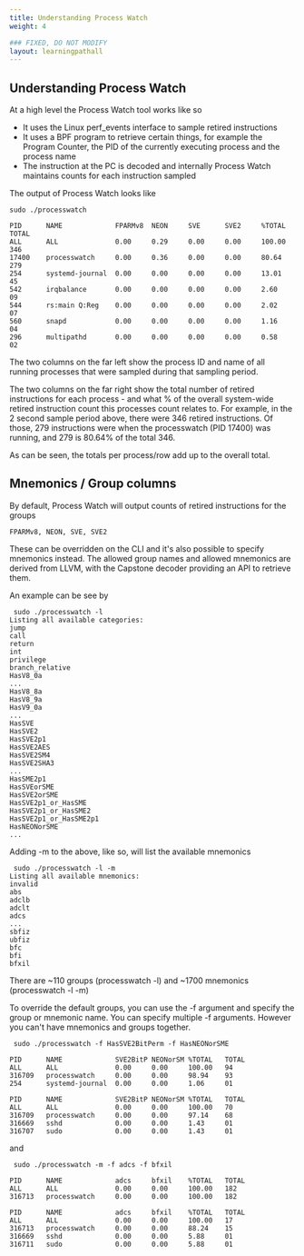 ```yaml
---
title: Understanding Process Watch
weight: 4

### FIXED, DO NOT MODIFY
layout: learningpathall
---
```


## Understanding Process Watch
At a high level the Process Watch tool works like so
* It uses the Linux perf_events interface to sample retired instructions
* It uses a BPF program to retrieve certain things, for example the Program Counter, the PID of the currently executing process and the process name
* The instruction at the PC is decoded and internally Process Watch maintains counts for each instruction sampled

The output of Process Watch looks like

```output
sudo ./processwatch

PID      NAME             FPARMv8  NEON     SVE      SVE2     %TOTAL   TOTAL
ALL      ALL              0.00     0.29     0.00     0.00     100.00   346
17400    processwatch     0.00     0.36     0.00     0.00     80.64    279
254      systemd-journal  0.00     0.00     0.00     0.00     13.01    45
542      irqbalance       0.00     0.00     0.00     0.00     2.60     09
544      rs:main Q:Reg    0.00     0.00     0.00     0.00     2.02     07
560      snapd            0.00     0.00     0.00     0.00     1.16     04
296      multipathd       0.00     0.00     0.00     0.00     0.58     02
```

The two columns on the far left show the process ID and name of all running processes that were sampled during that sampling period.

The two columns on the far right show the total number of retired instructions for each process - and what % of the overall system-wide retired instruction count this processes count relates to. For example, in the 2 second sample period above, there were 346 retired instructions. Of those, 279 instructions were when the processwatch (PID 17400) was running, and 279 is 80.64% of the total 346.

As can be seen, the totals per process/row add up to the overall total.

## Mnemonics / Group columns
By default, Process Watch will output counts of retired instructions for the groups
```output
FPARMv8, NEON, SVE, SVE2
```

These can be overridden on the CLI and it's also possible to specify mnemonics instead. The allowed group names and allowed mnemonics are derived from LLVM, with the Capstone decoder providing an API to retrieve them.

An example can be see by
```output
 sudo ./processwatch -l
Listing all available categories:
jump
call
return
int
privilege
branch_relative
HasV8_0a
...
HasV8_8a
HasV8_9a
HasV9_0a
...
HasSVE
HasSVE2
HasSVE2p1
HasSVE2AES
HasSVE2SM4
HasSVE2SHA3
...
HasSME2p1
HasSVEorSME
HasSVE2orSME
HasSVE2p1_or_HasSME
HasSVE2p1_or_HasSME2
HasSVE2p1_or_HasSME2p1
HasNEONorSME
...
```

Adding -m to the above, like so, will list the available mnemonics

```output
 sudo ./processwatch -l -m
Listing all available mnemonics:
invalid
abs
adclb
adclt
adcs
...
sbfiz
ubfiz
bfc
bfi
bfxil
```

There are ~110 groups (processwatch -l) and ~1700 mnemonics (processwatch -l -m)

To override the default groups, you can use the -f argument and specify the group or mnemonic name. You can specify multiple -f arguments. However you can't have mnemonics and groups together.

```output
 sudo ./processwatch -f HasSVE2BitPerm -f HasNEONorSME

PID      NAME             SVE2BitP NEONorSM %TOTAL   TOTAL
ALL      ALL              0.00     0.00     100.00   94
316709   processwatch     0.00     0.00     98.94    93
254      systemd-journal  0.00     0.00     1.06     01

PID      NAME             SVE2BitP NEONorSM %TOTAL   TOTAL
ALL      ALL              0.00     0.00     100.00   70
316709   processwatch     0.00     0.00     97.14    68
316669   sshd             0.00     0.00     1.43     01
316707   sudo             0.00     0.00     1.43     01
```

and 

```output
 sudo ./processwatch -m -f adcs -f bfxil

PID      NAME             adcs     bfxil    %TOTAL   TOTAL
ALL      ALL              0.00     0.00     100.00   182
316713   processwatch     0.00     0.00     100.00   182

PID      NAME             adcs     bfxil    %TOTAL   TOTAL
ALL      ALL              0.00     0.00     100.00   17
316713   processwatch     0.00     0.00     88.24    15
316669   sshd             0.00     0.00     5.88     01
316711   sudo             0.00     0.00     5.88     01
```